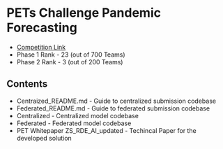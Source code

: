 
# PETs Challenge Pandemic Forecasting

* [Competition Link](https://www.drivendata.org/competitions/group/nist-federated-learning/)
* Phase 1 Rank - 23 (out of 700 Teams)
* Phase 2 Rank - 3 (out of 200 Teams)

## Contents
* Centraized_README.md - Guide to centralized submission codebase
* Federated_README.md - Guide to federated submission codebase
* Centralized - Centralized model codebase
* Federated - Federated model codebase
* PET Whitepaper ZS_RDE_AI_updated - Techincal Paper for the developed solution


